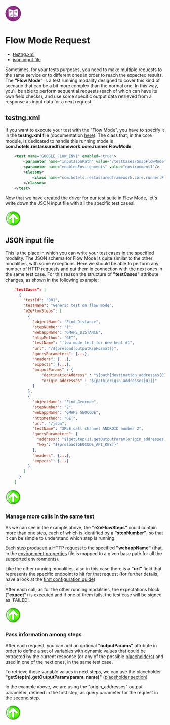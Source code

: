 [![Back to Table Of Contents][leftArrow]](../readme.md)

<a name="flow-mode"></a>
# Flow Mode Request

  * [testng.xml](#testngXml)
  * [json input file](#jsonInputFile)

Sometimes, for your tests purposes, you need to make multiple requests to the same service or to different ones in order to reach the expected results.
The **"Flow Mode"** is a test running modality designed to cover this kind of scenario that can be a bit more complex than the normal one.
In this way, you'll be able to perform sequential requests (each of which can have its own field checks), and use some specific output data retrieved from a response as input data for a next request.


<a name="testngXml"></a>
## testng.xml
If you want to execute your test with the "Flow Mode", you have to specify it in the **testng.xml** file (documentation [here](readme_singleMode.md)).
The class that, in the core module, is dedicated to handle this running mode is **com.hotels.restassuredframework.core.runner.FlowMode**.

```xml
    <test name="GOOGLE_FLOW_ENV1" enabled="true">
        <parameter name="inputJsonPath" value="/testCases/GmapFlowModeTestCases.json"/>
        <parameter name="enabledEnvironments" value="environment1"/>
        <classes>
            <class name="com.hotels.restassuredframework.core.runner.FlowMode"/>
        </classes>
    </test>
```
Now that we have created the driver for our test suite in Flow Mode, let's write down the JSON input file with all the specific test cases!

[![Back to the Top Of Page][upArrow]](#flow-mode)

<a name="jsonInputFile"></a>
## JSON input file
This is the place in which you can write your test cases in the specified modality.
The JSON schema for Flow Mode is quite similar to the other modalities, with some exceptions.
Here we should be able to perform any number of HTTP requests and put them in connection with the next ones in the same test case.
For this reason the structure of **"testCases"** attribute changes, as shown in the following example:


```json
    "testCases": [
      {
        "testId": "001",
        "testName": "Generic test on flow mode",
        "e2eFlowSteps": [
          {
            "objectName": "Find_Distance",
            "stepNumber": "1",
            "webappName": "GMAPS_DISTANCE",
            "httpMethod": "GET",
            "testName": "flow mode test for new heat #1",
            "url": "/${preload[outputRspFormat]}",
            "queryParameters": {...},
            "headers": {...},
            "expects": {...},
            "outputParams" : {
                "destinationAddress" : "${path[destination_addresses[0]]}",
                "origin_addresses" : "${path[origin_addresses[0]]}"
            }
          },
          {
            "objectName": "Find_Geocode", 
            "stepNumber": "2",
            "webappName": "GMAPS_GEOCODE",
            "httpMethod": "GET",
            "url": "/json",
            "testName": "SRLE call channel ANDROID number 2",
            "queryParameters": {
              "address": "${getStep(1).getOutputParam(origin_addresses)}", 
              "key": "${preload[GEOCODE_API_KEY]}"
            },
            "headers": {...},
            "expects": {...}
          }
        ]
      }
    ]
```
[![Back to the Top Of Page][upArrow]](#flow-mode)

### Manage more calls in the same test
As we can see in the example above, the **"e2eFlowSteps"** could contain more than one step, each of which is identified by a **"stepNumber"**, so that it can be simple to understand which step is running.

Each step produced a HTTP request to the specified **"webappName"** (that, in the [environment.properties](readme_firstConf.md) file is mapped to a given base path for all the supported environments).

Like the other running modalities, also in this case there is a **"url"** field that represents the specific endpoint to hit for that request (for further details, have a look at the [first configuration guide](readme_firstConf.md))

After each call, as for the other running modalities, the expectations block (**"expect"**) is executed and if one of them fails, the test case will be signed as 'FAILED'. 

[![Back to the Top Of Page][upArrow]](#flow-mode)

### Pass information among steps
After each request, you can add an optional **"outputParams"** attribute in order to define a set  of variables with dynamic values that could be extracted by the current response (or any of the possible [placeholders](readme_placeholders.md)) and used in one of the next ones, in the same test case.

To retrieve these variable values in next steps, we can use the placeholder **"getStep(n).getOutputParam(param_name)"** ([placeholder section](readme_placeholders.md))

In the example above, we are using the "origin_addresses" output parameter, defined in the first step, as query parameter for the request in the second step.

[![Back to the Top Of Page][upArrow]](#flow-mode)

[upArrow]: img/UpArrow.png
[leftArrow]: img/LeftArrow.png
